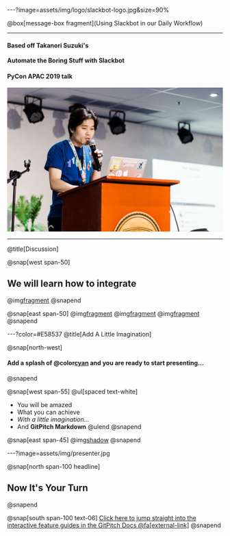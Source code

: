 ---?image=assets/img/logo/slackbot-logo.jpg&size=90%

@box[message-box fragment](Using Slackbot in our Daily Workflow)

---

#### Based off Takanori Suzuki's
**Automate the Boring Stuff with Slackbot**
#### PyCon APAC 2019 talk

![Takanori Suzuki](assets/img/takanory.jpg)

---
@title[Discussion]

@snap[west span-50]
## We will learn how to integrate
@img[fragment](assets/img/logo/slack-logo.png?size=50%)
@snapend

@snap[east span-50]
@img[fragment](assets/img/logo/shebang-logo.png)
@img[fragment](assets/img/logo/python-logo.png)
@img[fragment](assets/img/logo/jira-logo.jpg)
@snapend

---?color=#E58537
@title[Add A Little Imagination]

@snap[north-west]
#### Add a splash of @color[cyan](**color**) and you are ready to start presenting...
@snapend

@snap[west span-55]
@ul[spaced text-white]
- You will be amazed
- What you can achieve
- *With a little imagination...*
- And **GitPitch Markdown**
@ulend
@snapend

@snap[east span-45]
@img[shadow](assets/img/conference.png)
@snapend

---?image=assets/img/presenter.jpg

@snap[north span-100 headline]
## Now It's Your Turn
@snapend

@snap[south span-100 text-06]
[Click here to jump straight into the interactive feature guides in the GitPitch Docs @fa[external-link]](https://gitpitch.com/docs/getting-started/tutorial/)
@snapend
